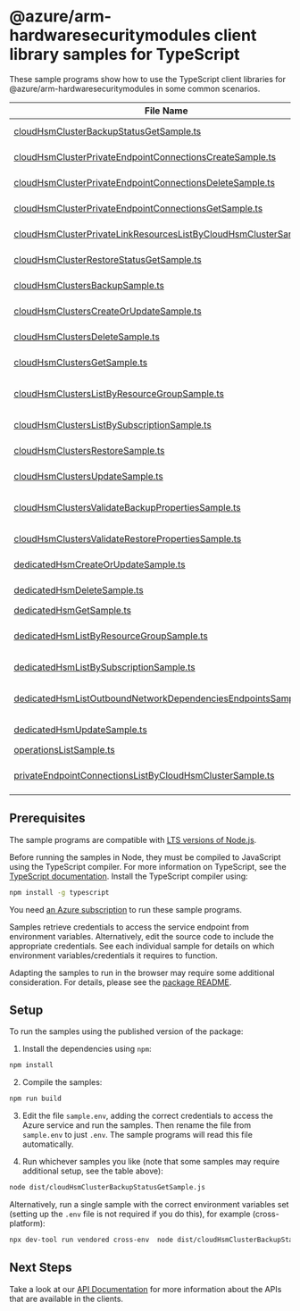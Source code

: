 # @azure/arm-hardwaresecuritymodules client library samples for TypeScript

These sample programs show how to use the TypeScript client libraries for @azure/arm-hardwaresecuritymodules in some common scenarios.

| **File Name**                                                                                                                       | **Description**                                                                                                                                                                                                                                                     |
| ----------------------------------------------------------------------------------------------------------------------------------- | ------------------------------------------------------------------------------------------------------------------------------------------------------------------------------------------------------------------------------------------------------------------- |
| [cloudHsmClusterBackupStatusGetSample.ts][cloudhsmclusterbackupstatusgetsample]                                                     | gets the backup operation status of the specified Cloud HSM Cluster x-ms-original-file: 2025-03-31/CloudHsmCluster_Backup_Pending_MaximumSet_Gen.json                                                                                                               |
| [cloudHsmClusterPrivateEndpointConnectionsCreateSample.ts][cloudhsmclusterprivateendpointconnectionscreatesample]                   | creates or updates the private endpoint connection for the Cloud Hsm Cluster. x-ms-original-file: 2025-03-31/CloudHsmClusterPrivateEndpointConnection_Create_MaximumSet_Gen.json                                                                                    |
| [cloudHsmClusterPrivateEndpointConnectionsDeleteSample.ts][cloudhsmclusterprivateendpointconnectionsdeletesample]                   | deletes the private endpoint connection for the Cloud Hsm Cluster. x-ms-original-file: 2025-03-31/CloudHsmClusterPrivateEndpointConnection_Delete_MaximumSet_Gen.json                                                                                               |
| [cloudHsmClusterPrivateEndpointConnectionsGetSample.ts][cloudhsmclusterprivateendpointconnectionsgetsample]                         | gets the private endpoint connection for the Cloud Hsm Cluster. x-ms-original-file: 2025-03-31/CloudHsmClusterPrivateEndpointConnection_Get_MaximumSet_Gen.json                                                                                                     |
| [cloudHsmClusterPrivateLinkResourcesListByCloudHsmClusterSample.ts][cloudhsmclusterprivatelinkresourceslistbycloudhsmclustersample] | gets the private link resources supported for the Cloud Hsm Cluster. x-ms-original-file: 2025-03-31/CloudHsmClusterPrivateLinkResource_ListByCloudHsmCluster_MaximumSet_Gen.json                                                                                    |
| [cloudHsmClusterRestoreStatusGetSample.ts][cloudhsmclusterrestorestatusgetsample]                                                   | gets the restore operation status of the specified Cloud HSM Cluster x-ms-original-file: 2025-03-31/CloudHsmCluster_Restore_Pending_MaximumSet_Gen.json                                                                                                             |
| [cloudHsmClustersBackupSample.ts][cloudhsmclustersbackupsample]                                                                     | create a backup of the Cloud HSM Cluster in the specified subscription x-ms-original-file: 2025-03-31/CloudHsmCluster_CreateOrValidate_Backup_MaximumSet_Gen.json                                                                                                   |
| [cloudHsmClustersCreateOrUpdateSample.ts][cloudhsmclusterscreateorupdatesample]                                                     | create or Update a Cloud HSM Cluster in the specified subscription. x-ms-original-file: 2025-03-31/CloudHsmCluster_CreateOrUpdate_MaximumSet_Gen.json                                                                                                               |
| [cloudHsmClustersDeleteSample.ts][cloudhsmclustersdeletesample]                                                                     | deletes the specified Cloud HSM Cluster x-ms-original-file: 2025-03-31/CloudHsmCluster_Delete_MaximumSet_Gen.json                                                                                                                                                   |
| [cloudHsmClustersGetSample.ts][cloudhsmclustersgetsample]                                                                           | gets the specified Cloud HSM Cluster x-ms-original-file: 2025-03-31/CloudHsmCluster_Get_MaximumSet_Gen.json                                                                                                                                                         |
| [cloudHsmClustersListByResourceGroupSample.ts][cloudhsmclusterslistbyresourcegroupsample]                                           | the List operation gets information about the Cloud HSM Clusters associated with the subscription and within the specified resource group. x-ms-original-file: 2025-03-31/CloudHsmCluster_ListByResourceGroup_MaximumSet_Gen.json                                   |
| [cloudHsmClustersListBySubscriptionSample.ts][cloudhsmclusterslistbysubscriptionsample]                                             | the List operation gets information about the Cloud HSM Clusters associated with the subscription. x-ms-original-file: 2025-03-31/CloudHsmCluster_ListBySubscription_MaximumSet_Gen.json                                                                            |
| [cloudHsmClustersRestoreSample.ts][cloudhsmclustersrestoresample]                                                                   | restores all key materials of a specified Cloud HSM Cluster x-ms-original-file: 2025-03-31/CloudHsmCluster_RequestOrValidate_Restore_MaximumSet_Gen.json                                                                                                            |
| [cloudHsmClustersUpdateSample.ts][cloudhsmclustersupdatesample]                                                                     | update a Cloud HSM Cluster in the specified subscription. x-ms-original-file: 2025-03-31/CloudHsmCluster_Update_MaximumSet_Gen.json                                                                                                                                 |
| [cloudHsmClustersValidateBackupPropertiesSample.ts][cloudhsmclustersvalidatebackuppropertiessample]                                 | pre Backup operation to validate whether the customer can perform a backup on the Cloud HSM Cluster resource in the specified subscription. x-ms-original-file: 2025-03-31/CloudHsmCluster_Create_Backup_MaximumSet_Gen_ValidateBackupProperties.json               |
| [cloudHsmClustersValidateRestorePropertiesSample.ts][cloudhsmclustersvalidaterestorepropertiessample]                               | queued validating pre restore operation x-ms-original-file: 2025-03-31/CloudHsmCluster_RequestOrValidate_Restore_MaximumSet_Gen_ValidateRestoreProperties.json                                                                                                      |
| [dedicatedHsmCreateOrUpdateSample.ts][dedicatedhsmcreateorupdatesample]                                                             | create or Update a dedicated HSM in the specified subscription. x-ms-original-file: 2025-03-31/DedicatedHsm_CreateOrUpdate.json                                                                                                                                     |
| [dedicatedHsmDeleteSample.ts][dedicatedhsmdeletesample]                                                                             | deletes the specified Azure Dedicated HSM. x-ms-original-file: 2025-03-31/DedicatedHsm_Delete.json                                                                                                                                                                  |
| [dedicatedHsmGetSample.ts][dedicatedhsmgetsample]                                                                                   | gets the specified Azure dedicated HSM. x-ms-original-file: 2025-03-31/DedicatedHsm_Get.json                                                                                                                                                                        |
| [dedicatedHsmListByResourceGroupSample.ts][dedicatedhsmlistbyresourcegroupsample]                                                   | the List operation gets information about the dedicated HSMs associated with the subscription and within the specified resource group. x-ms-original-file: 2025-03-31/DedicatedHsm_ListByResourceGroup.json                                                         |
| [dedicatedHsmListBySubscriptionSample.ts][dedicatedhsmlistbysubscriptionsample]                                                     | the List operation gets information about the dedicated HSMs associated with the subscription. x-ms-original-file: 2025-03-31/DedicatedHsm_ListBySubscription.json                                                                                                  |
| [dedicatedHsmListOutboundNetworkDependenciesEndpointsSample.ts][dedicatedhsmlistoutboundnetworkdependenciesendpointssample]         | gets a list of egress endpoints (network endpoints of all outbound dependencies) in the specified dedicated hsm resource. The operation returns properties of each egress endpoint. x-ms-original-file: 2025-03-31/GetOutboundNetworkDependenciesEndpointsList.json |
| [dedicatedHsmUpdateSample.ts][dedicatedhsmupdatesample]                                                                             | update a dedicated HSM in the specified subscription. x-ms-original-file: 2025-03-31/DedicatedHsm_Update.json                                                                                                                                                       |
| [operationsListSample.ts][operationslistsample]                                                                                     | list the operations for the provider x-ms-original-file: 2025-03-31/OperationsList.json                                                                                                                                                                             |
| [privateEndpointConnectionsListByCloudHsmClusterSample.ts][privateendpointconnectionslistbycloudhsmclustersample]                   | the List operation gets information about the private endpoint connections associated with the Cloud HSM Cluster x-ms-original-file: 2025-03-31/CloudHsmClusterPrivateEndpointConnection_ListByCloudHsmCluster_MaximumSet_Gen.json                                  |

## Prerequisites

The sample programs are compatible with [LTS versions of Node.js](https://github.com/nodejs/release#release-schedule).

Before running the samples in Node, they must be compiled to JavaScript using the TypeScript compiler. For more information on TypeScript, see the [TypeScript documentation][typescript]. Install the TypeScript compiler using:

```bash
npm install -g typescript
```

You need [an Azure subscription][freesub] to run these sample programs.

Samples retrieve credentials to access the service endpoint from environment variables. Alternatively, edit the source code to include the appropriate credentials. See each individual sample for details on which environment variables/credentials it requires to function.

Adapting the samples to run in the browser may require some additional consideration. For details, please see the [package README][package].

## Setup

To run the samples using the published version of the package:

1. Install the dependencies using `npm`:

```bash
npm install
```

2. Compile the samples:

```bash
npm run build
```

3. Edit the file `sample.env`, adding the correct credentials to access the Azure service and run the samples. Then rename the file from `sample.env` to just `.env`. The sample programs will read this file automatically.

4. Run whichever samples you like (note that some samples may require additional setup, see the table above):

```bash
node dist/cloudHsmClusterBackupStatusGetSample.js
```

Alternatively, run a single sample with the correct environment variables set (setting up the `.env` file is not required if you do this), for example (cross-platform):

```bash
npx dev-tool run vendored cross-env  node dist/cloudHsmClusterBackupStatusGetSample.js
```

## Next Steps

Take a look at our [API Documentation][apiref] for more information about the APIs that are available in the clients.

[cloudhsmclusterbackupstatusgetsample]: https://github.com/Azure/azure-sdk-for-js/blob/main/sdk/hardwaresecuritymodules/arm-hardwaresecuritymodules/samples/v2/typescript/src/cloudHsmClusterBackupStatusGetSample.ts
[cloudhsmclusterprivateendpointconnectionscreatesample]: https://github.com/Azure/azure-sdk-for-js/blob/main/sdk/hardwaresecuritymodules/arm-hardwaresecuritymodules/samples/v2/typescript/src/cloudHsmClusterPrivateEndpointConnectionsCreateSample.ts
[cloudhsmclusterprivateendpointconnectionsdeletesample]: https://github.com/Azure/azure-sdk-for-js/blob/main/sdk/hardwaresecuritymodules/arm-hardwaresecuritymodules/samples/v2/typescript/src/cloudHsmClusterPrivateEndpointConnectionsDeleteSample.ts
[cloudhsmclusterprivateendpointconnectionsgetsample]: https://github.com/Azure/azure-sdk-for-js/blob/main/sdk/hardwaresecuritymodules/arm-hardwaresecuritymodules/samples/v2/typescript/src/cloudHsmClusterPrivateEndpointConnectionsGetSample.ts
[cloudhsmclusterprivatelinkresourceslistbycloudhsmclustersample]: https://github.com/Azure/azure-sdk-for-js/blob/main/sdk/hardwaresecuritymodules/arm-hardwaresecuritymodules/samples/v2/typescript/src/cloudHsmClusterPrivateLinkResourcesListByCloudHsmClusterSample.ts
[cloudhsmclusterrestorestatusgetsample]: https://github.com/Azure/azure-sdk-for-js/blob/main/sdk/hardwaresecuritymodules/arm-hardwaresecuritymodules/samples/v2/typescript/src/cloudHsmClusterRestoreStatusGetSample.ts
[cloudhsmclustersbackupsample]: https://github.com/Azure/azure-sdk-for-js/blob/main/sdk/hardwaresecuritymodules/arm-hardwaresecuritymodules/samples/v2/typescript/src/cloudHsmClustersBackupSample.ts
[cloudhsmclusterscreateorupdatesample]: https://github.com/Azure/azure-sdk-for-js/blob/main/sdk/hardwaresecuritymodules/arm-hardwaresecuritymodules/samples/v2/typescript/src/cloudHsmClustersCreateOrUpdateSample.ts
[cloudhsmclustersdeletesample]: https://github.com/Azure/azure-sdk-for-js/blob/main/sdk/hardwaresecuritymodules/arm-hardwaresecuritymodules/samples/v2/typescript/src/cloudHsmClustersDeleteSample.ts
[cloudhsmclustersgetsample]: https://github.com/Azure/azure-sdk-for-js/blob/main/sdk/hardwaresecuritymodules/arm-hardwaresecuritymodules/samples/v2/typescript/src/cloudHsmClustersGetSample.ts
[cloudhsmclusterslistbyresourcegroupsample]: https://github.com/Azure/azure-sdk-for-js/blob/main/sdk/hardwaresecuritymodules/arm-hardwaresecuritymodules/samples/v2/typescript/src/cloudHsmClustersListByResourceGroupSample.ts
[cloudhsmclusterslistbysubscriptionsample]: https://github.com/Azure/azure-sdk-for-js/blob/main/sdk/hardwaresecuritymodules/arm-hardwaresecuritymodules/samples/v2/typescript/src/cloudHsmClustersListBySubscriptionSample.ts
[cloudhsmclustersrestoresample]: https://github.com/Azure/azure-sdk-for-js/blob/main/sdk/hardwaresecuritymodules/arm-hardwaresecuritymodules/samples/v2/typescript/src/cloudHsmClustersRestoreSample.ts
[cloudhsmclustersupdatesample]: https://github.com/Azure/azure-sdk-for-js/blob/main/sdk/hardwaresecuritymodules/arm-hardwaresecuritymodules/samples/v2/typescript/src/cloudHsmClustersUpdateSample.ts
[cloudhsmclustersvalidatebackuppropertiessample]: https://github.com/Azure/azure-sdk-for-js/blob/main/sdk/hardwaresecuritymodules/arm-hardwaresecuritymodules/samples/v2/typescript/src/cloudHsmClustersValidateBackupPropertiesSample.ts
[cloudhsmclustersvalidaterestorepropertiessample]: https://github.com/Azure/azure-sdk-for-js/blob/main/sdk/hardwaresecuritymodules/arm-hardwaresecuritymodules/samples/v2/typescript/src/cloudHsmClustersValidateRestorePropertiesSample.ts
[dedicatedhsmcreateorupdatesample]: https://github.com/Azure/azure-sdk-for-js/blob/main/sdk/hardwaresecuritymodules/arm-hardwaresecuritymodules/samples/v2/typescript/src/dedicatedHsmCreateOrUpdateSample.ts
[dedicatedhsmdeletesample]: https://github.com/Azure/azure-sdk-for-js/blob/main/sdk/hardwaresecuritymodules/arm-hardwaresecuritymodules/samples/v2/typescript/src/dedicatedHsmDeleteSample.ts
[dedicatedhsmgetsample]: https://github.com/Azure/azure-sdk-for-js/blob/main/sdk/hardwaresecuritymodules/arm-hardwaresecuritymodules/samples/v2/typescript/src/dedicatedHsmGetSample.ts
[dedicatedhsmlistbyresourcegroupsample]: https://github.com/Azure/azure-sdk-for-js/blob/main/sdk/hardwaresecuritymodules/arm-hardwaresecuritymodules/samples/v2/typescript/src/dedicatedHsmListByResourceGroupSample.ts
[dedicatedhsmlistbysubscriptionsample]: https://github.com/Azure/azure-sdk-for-js/blob/main/sdk/hardwaresecuritymodules/arm-hardwaresecuritymodules/samples/v2/typescript/src/dedicatedHsmListBySubscriptionSample.ts
[dedicatedhsmlistoutboundnetworkdependenciesendpointssample]: https://github.com/Azure/azure-sdk-for-js/blob/main/sdk/hardwaresecuritymodules/arm-hardwaresecuritymodules/samples/v2/typescript/src/dedicatedHsmListOutboundNetworkDependenciesEndpointsSample.ts
[dedicatedhsmupdatesample]: https://github.com/Azure/azure-sdk-for-js/blob/main/sdk/hardwaresecuritymodules/arm-hardwaresecuritymodules/samples/v2/typescript/src/dedicatedHsmUpdateSample.ts
[operationslistsample]: https://github.com/Azure/azure-sdk-for-js/blob/main/sdk/hardwaresecuritymodules/arm-hardwaresecuritymodules/samples/v2/typescript/src/operationsListSample.ts
[privateendpointconnectionslistbycloudhsmclustersample]: https://github.com/Azure/azure-sdk-for-js/blob/main/sdk/hardwaresecuritymodules/arm-hardwaresecuritymodules/samples/v2/typescript/src/privateEndpointConnectionsListByCloudHsmClusterSample.ts
[apiref]: https://learn.microsoft.com/javascript/api/@azure/arm-hardwaresecuritymodules?view=azure-node-preview
[freesub]: https://azure.microsoft.com/free/
[package]: https://github.com/Azure/azure-sdk-for-js/tree/main/sdk/hardwaresecuritymodules/arm-hardwaresecuritymodules/README.md
[typescript]: https://www.typescriptlang.org/docs/home.html
